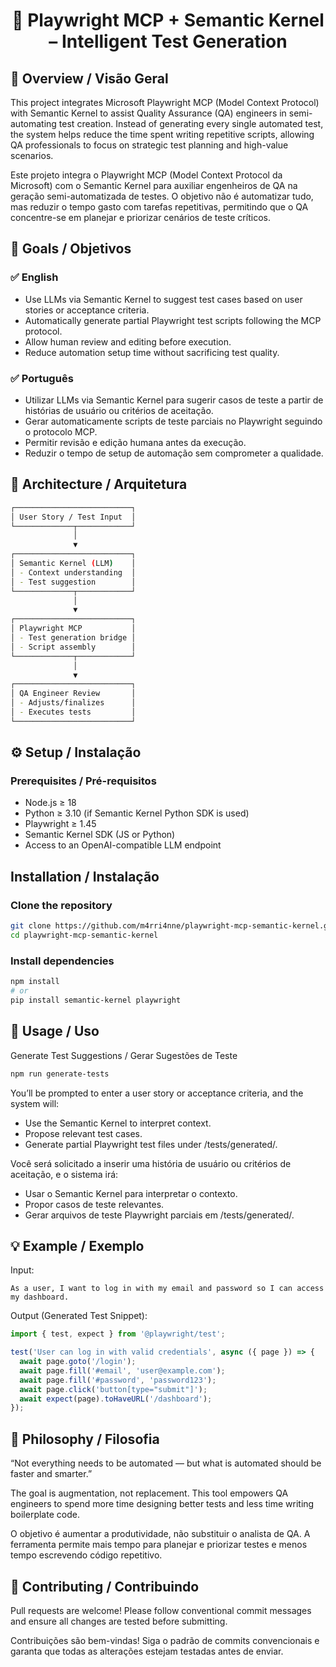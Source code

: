 <h1 align="center">🧠 Playwright MCP + Semantic Kernel – Intelligent Test Generation</h1>

## 📘 Overview / Visão Geral

This project integrates Microsoft Playwright MCP (Model Context Protocol) with Semantic Kernel to assist Quality Assurance (QA) engineers in semi-automating test creation.
Instead of generating every single automated test, the system helps reduce the time spent writing repetitive scripts, allowing QA professionals to focus on strategic test planning and high-value scenarios.

Este projeto integra o Playwright MCP (Model Context Protocol da Microsoft) com o Semantic Kernel para auxiliar engenheiros de QA na geração semi-automatizada de testes.
O objetivo não é automatizar tudo, mas reduzir o tempo gasto com tarefas repetitivas, permitindo que o QA concentre-se em planejar e priorizar cenários de teste críticos.

## 🎯 Goals / Objetivos

### ✅ English

- Use LLMs via Semantic Kernel to suggest test cases based on user stories or acceptance criteria.
- Automatically generate partial Playwright test scripts following the MCP protocol.
- Allow human review and editing before execution.
- Reduce automation setup time without sacrificing test quality.

### ✅ Português

- Utilizar LLMs via Semantic Kernel para sugerir casos de teste a partir de histórias de usuário ou critérios de aceitação.
- Gerar automaticamente scripts de teste parciais no Playwright seguindo o protocolo MCP.
- Permitir revisão e edição humana antes da execução.
- Reduzir o tempo de setup de automação sem comprometer a qualidade.

## 🧩 Architecture / Arquitetura
```bash
┌──────────────────────────┐
│ User Story / Test Input  │
└─────────────┬────────────┘
              │
              ▼
┌──────────────────────────┐
│ Semantic Kernel (LLM)    │
│ - Context understanding  │
│ - Test suggestion        │
└─────────────┬────────────┘
              │
              ▼
┌──────────────────────────┐
│ Playwright MCP           │
│ - Test generation bridge │
│ - Script assembly        │
└─────────────┬────────────┘
              │
              ▼
┌──────────────────────────┐
│ QA Engineer Review       │
│ - Adjusts/finalizes      │
│ - Executes tests         │
└──────────────────────────┘
```

## ⚙️ Setup / Instalação

### Prerequisites / Pré-requisitos

- Node.js ≥ 18
- Python ≥ 3.10 (if Semantic Kernel Python SDK is used)
- Playwright ≥ 1.45
- Semantic Kernel SDK (JS or Python)
- Access to an OpenAI-compatible LLM endpoint

## Installation / Instalação
### Clone the repository

```bash
git clone https://github.com/m4rri4nne/playwright-mcp-semantic-kernel.git
cd playwright-mcp-semantic-kernel
```

### Install dependencies

```bash
npm install
# or
pip install semantic-kernel playwright
```

## 🚀 Usage / Uso
Generate Test Suggestions / Gerar Sugestões de Teste

```bash
npm run generate-tests
```

You’ll be prompted to enter a user story or acceptance criteria, and the system will:
- Use the Semantic Kernel to interpret context.
- Propose relevant test cases.
- Generate partial Playwright test files under /tests/generated/.

Você será solicitado a inserir uma história de usuário ou critérios de aceitação, e o sistema irá:
- Usar o Semantic Kernel para interpretar o contexto.
- Propor casos de teste relevantes.
- Gerar arquivos de teste Playwright parciais em /tests/generated/.

## 💡 Example / Exemplo

Input:

```
As a user, I want to log in with my email and password so I can access my dashboard.
```

Output (Generated Test Snippet):
```typescript
import { test, expect } from '@playwright/test';

test('User can log in with valid credentials', async ({ page }) => {
  await page.goto('/login');
  await page.fill('#email', 'user@example.com');
  await page.fill('#password', 'password123');
  await page.click('button[type="submit"]');
  await expect(page).toHaveURL('/dashboard');
});
```

## 🧠 Philosophy / Filosofia

“Not everything needs to be automated — but what is automated should be faster and smarter.”

The goal is augmentation, not replacement.
This tool empowers QA engineers to spend more time designing better tests and less time writing boilerplate code.

O objetivo é aumentar a produtividade, não substituir o analista de QA.
A ferramenta permite mais tempo para planejar e priorizar testes e menos tempo escrevendo código repetitivo.

## 🤝 Contributing / Contribuindo

Pull requests are welcome!
Please follow conventional commit messages and ensure all changes are tested before submitting.

Contribuições são bem-vindas!
Siga o padrão de commits convencionais e garanta que todas as alterações estejam testadas antes de enviar.
